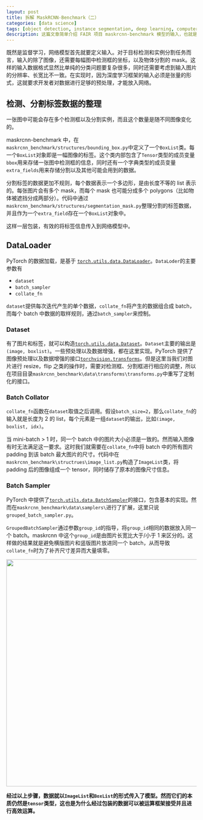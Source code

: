 ```yaml
---
layout: post
title: 拆解 MaskRCNN-Benchmark（二）
categories: [data science]
tags: [object detection, instance segmentation, deep learning, computer vision]
description: 这篇文章简单介绍 FAIR 项目 maskrcnn-benchmark 模型的输入，也就是数据准备与预处理。
---
```

既然是监督学习，网络模型首先就要定义输入。对于目标检测和实例分割任务而言，输入的除了图像，还需要每幅图中检测框的坐标，以及物体分割的 mask。这样的输入数据格式显然比单纯的分类问题要复杂很多，同时还需要考虑到输入图片的分辨率、长宽比不一致。在实现时，因为深度学习框架的输入必须是张量的形式，这就要求开发者对数据进行足够的预处理，才能放入网络。

## 检测、分割标签数据的整理
一张图中可能会存在多个检测框以及分割实例，而且这个数量是随不同图像变化的。

maskrcnn-benchmark 中，在```maskrcnn_benchmark/structures/bounding_box.py```中定义了一个```BoxList```类。每一个```BoxList```对象即是一幅图像的标签。这个类内部包含了```Tensor```类型的成员变量```bbox```用来存储一张图中检测框的信息，同时还有一个字典类型的成员变量```extra_fields```用来存储分割以及其他可能会用到的数据。

分割标签的数据更加不规则，每个数据表示一个多边形，是由长度不等的 list 表示的。每张图片会有多个 mask，而每个 mask 也可能分成多个 polygons（比如物体被遮挡分成两部分）。代码中通过```maskrcnn_benchmark/structures/segmentation_mask.py```整理分割的标签数据，并且作为一个```extra_field```存在一个```BoxList```对象中。

这样一层包装，有效的将标签信息传入到网络模型中。

## DataLoader
PyTorch 的数据加载，是基于 [```torch.utils.data.DataLoader```](https://pytorch.org/docs/stable/data.html#torch.utils.data.DataLoader)。```DataLoder```的主要参数有

- ```dataset```
- ```batch_sampler```
- ```collate_fn```

```dataset```提供每次迭代产生的单个数据，```collate_fn```将产生的数据组合成 batch，而每个 batch 中数据的取样规则，通过```batch_sampler```来控制。

### Dataset

有了图片和标签，就可以构造[```torch.utils.data.Dataset```](https://pytorch.org/docs/stable/data.html#torch.utils.data.Dataset)。```Dataset```主要的输出是```(image, boxlist)```。一些预处理以及数据增强，都在这里实现。PyTorch 提供了图像预处理以及数据增强的接口[```torchvision.transforms```](https://pytorch.org/docs/stable/torchvision/transforms.html)。但是这里当我们对图片进行 resize，flip 之类的操作时，需要对检测框、分割框进行相应的调整，所以在项目目录```maskrcnn_benchmark\data\transforms\transforms.py```中重写了定制化的接口。

### Batch Collator
```collate_fn```函数在```dataset```取值之后调用。假设```batch_size=2```，那么```collate_fn```的输入就是长度为 2 的 list，每个元素是一组```dataset```的输出，比如```(image, boxlist, idx)```。

当 mini-batch > 1 时，同一个 batch 中的图片大小必须是一致的。然而输入图像有时无法满足这一要求。这时我们就需要在```collate_fn```中将 batch 中的所有图片 padding 到该 batch 最大图片的尺寸。代码中在```maskrcnn_benchmark\structrues\image_list.py```构造了```ImageList```类，将 padding 后的图像组成一个 tensor，同时储存了原本的图像尺寸信息。

### Batch Sampler
PyTorch 中提供了[```torch.utils.data.BatchSampler```](https://pytorch.org/docs/stable/data.html#torch.utils.data.BatchSampler)的接口，包含基本的实现。然而在```maskrcnn_benchmark\data\samplers\```进行了扩展，这里只说```grouped_batch_sampler.py```。

```GroupedBatchSampler```通过参数```group_id```的指导，将```group_id```相同的数据放入同一个 batch。maskrcnn 中这个```group_id```是由图片长宽比大于/小于 1 来区分的。这样做的结果就是避免横版图片和竖版图片放进同一个 batch，从而导致 ```collate_fn```时为了补齐尺寸差异而大量填零。

<img src="/images/2019-02-18-maskrcnn-benchmark-2/dataloader.png" width="600px"/>

**经过以上步骤，数据就以```ImageList```和```BoxList```的形式传入了模型。然而它们的本质仍然是```tensor```类型，这也是为什么经过包装的数据可以被运算框架接受并且进行高效运算。**
